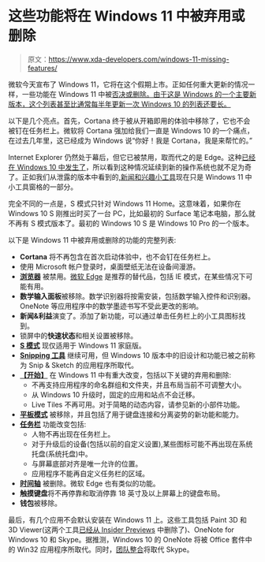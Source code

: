# 这些功能将在 Windows 11 中被弃用或删除

> 原文：<https://www.xda-developers.com/windows-11-missing-features/>

微软今天宣布了 Windows 11，它将在这个假期上市。正如任何重大更新的情况一样，一些功能在 Windows 11 中被[否决或删除。由于这是 Windows 的一个主要新版本，这个列表甚至比通常每半年更新一次 Windows 10 的列表还要长。](https://www.microsoft.com/en-us/windows/windows-11-specifications)

以下是几个亮点。首先，Cortana 终于被从开箱即用的体验中移除了，它也不会被钉在任务栏上。微软将 Cortana 强加给我们一直是 Windows 10 的一个痛点，在过去几年里，这已经成为 Windows 说“你好！我是 Cortana，我是来帮忙的。”

Internet Explorer 仍然处于幕后，但它已被禁用，取而代之的是 Edge。这种[已经在 Windows 10 中发生了](https://www.xda-developers.com/windows-10-preview-without-internet-explorer/)，所以看到这种情况延续到新的操作系统也就不足为奇了。正如我们从泄露的版本中看到的[,](https://www.xda-developers.com/hands-on-windows-11/)[新闻和兴趣小工具](https://www.xda-developers.com/microsoft-news-weather-feed-windows-10-taskbar/)现在只是 Windows 11 中小工具窗格的一部分。

完全不同的一点是，S 模式只针对 Windows 11 Home。这意味着，如果你在 Windows 10 S 刚推出时买了一台 PC，比如最初的 Surface 笔记本电脑，那么就不再有 S 模式版本了。最初的 Windows 10 S 是 Windows 10 Pro 的一个版本。

以下是 Windows 11 中被弃用或删除的功能的完整列表:

*   **Cortana** 将不再包含在首次启动体验中，也不会钉在任务栏上。
*   使用 Microsoft 帐户登录时，桌面壁纸无法在设备间漫游。
*   [**浏览器**](https://docs.microsoft.com/en-us/internet-explorer/internet-explorer) 被禁用。[微软 Edge](https://www.microsoft.com/edge) 是推荐的替代品，包括 IE 模式，在某些情况下可能有用。
*   **数学输入面板**被移除。数学识别器将按需安装，包括数学输入控件和识别器。OneNote 等应用程序中的数学墨迹书写不受此更改的影响。
*   **新闻&利益**演变了。添加了新功能，可以通过单击任务栏上的小工具图标找到。
*   锁屏中的**快速状态**和相关设置被移除。
*   [**S 模式**](https://docs.microsoft.com/en-us/windows/deployment/s-mode) 现仅适用于 Windows 11 家庭版。
*   [**Snipping 工具**](https://support.microsoft.com/en-us/windows/use-snipping-tool-to-capture-screenshots-00246869-1843-655f-f220-97299b865f6b) 继续可用，但 Windows 10 版本中的旧设计和功能已被之前称为 Snip & Sketch 的应用程序所取代。
*   **[【开始】](https://support.microsoft.com/en-us/windows/see-what-s-on-the-start-menu-a8ccb400-ad49-962b-d2b1-93f453785a13)** 在 Windows 11 中有重大改变，包括以下关键的弃用和删除:
    *   不再支持应用程序的命名群组和文件夹，并且布局当前不可调整大小。
    *   从 Windows 10 升级时，固定的应用和站点不会迁移。
    *   Live Tiles 不再可用。对于简略的动态内容，请参见新的小部件功能。
*   [**平板模式**](https://docs.microsoft.com/en-us/windows-hardware/design/device-experiences/continuum) 被移除，并且包括了用于键盘连接和分离姿势的新功能和能力。
*   [**任务栏**](https://docs.microsoft.com/en-us/windows/win32/shell/taskbar) 功能改变包括:
    *   人物不再出现在任务栏上。
    *   对于升级后的设备(包括以前的自定义设置),某些图标可能不再出现在系统托盘(系统托盘)中。
    *   与屏幕底部对齐是唯一允许的位置。
    *   应用程序不能再自定义任务栏的区域。
*   [**时间轴**](https://docs.microsoft.com/en-us/windows/uwp/launch-resume/useractivities#user-activities-and-timeline) 被删除。微软 Edge 也有类似的功能。
*   **触摸键盘**将不再停靠和取消停靠 18 英寸及以上屏幕上的键盘布局。
*   **钱包**被移除。

最后，有几个应用不会默认安装在 Windows 11 上。这些工具包括 Paint 3D 和 3D Viewer(这两个工具[已经从 Insider Previews](https://www.xda-developers.com/microsoft-paint-3d-3d-viewer-removed-windows-installations/) 中删除了)、OneNote for Windows 10 和 Skype。据推测，Windows 10 的 OneNote 将被 Office 套件中的 Win32 应用程序所取代。同时，[团队整合](https://www.xda-developers.com/microsoft-teams-is-being-integrated-into-windows-11/)将取代 Skype。